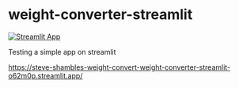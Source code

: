 # weight-converter-streamlit

[![Streamlit App](https://static.streamlit.io/badges/streamlit_badge_black_white.svg)](https://share.streamlit.io/yourGitHubName/yourRepo/yourApp/)

Testing a simple app on streamlit

https://steve-shambles-weight-convert-weight-converter-streamlit-o62m0p.streamlit.app/
